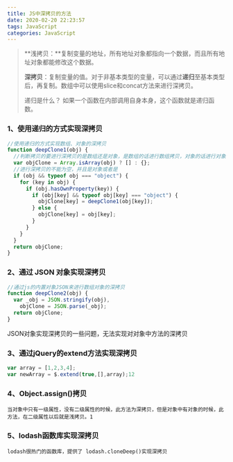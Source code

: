```yaml
---
title: JS中深拷贝的方法
date: 2020-02-20 22:23:57
tags: JavaScript
categories: JavaScript
---
```


> **浅拷贝：**复制变量的地址，所有地址对象都指向一个数据，而且所有地址对象都能修改这个数据。
>
> **深拷贝**：复制变量的值。对于非基本类型的变量，可以通过**递归**至基本类型后，再复制。数组中可以使用slice和concat方法来进行深拷贝。
>
> 递归是什么？ 如果一个函数在内部调用自身本身，这个函数就是递归函数。

### 1、使用递归的方式实现深拷贝

```js
//使用递归的方式实现数组、对象的深拷贝
function deepClone1(obj) {
  //判断拷贝的要进行深拷贝的是数组还是对象，是数组的话进行数组拷贝，对象的话进行对象拷贝
  var objClone = Array.isArray(obj) ? [] : {};
  //进行深拷贝的不能为空，并且是对象或者是
  if (obj && typeof obj === "object") {
    for (key in obj) {
      if (obj.hasOwnProperty(key)) {
        if (obj[key] && typeof obj[key] === "object") {
          objClone[key] = deepClone1(obj[key]);
        } else {
          objClone[key] = obj[key];
        }
      }
    }
  }
  return objClone;
}
```

### 2、通过 JSON 对象实现深拷贝

```js
//通过js的内置对象JSON来进行数组对象的深拷贝
function deepClone2(obj) {
  var _obj = JSON.stringify(obj),
    objClone = JSON.parse(_obj);
  return objClone;
}
```

JSON对象实现深拷贝的一些问题，无法实现对对象中方法的深拷贝

### 3、通过jQuery的extend方法实现深拷贝

```js
var array = [1,2,3,4];
var newArray = $.extend(true,[],array);12
```

### 4、Object.assign()拷贝

```
当对象中只有一级属性，没有二级属性的时候，此方法为深拷贝，但是对象中有对象的时候，此方法，在二级属性以后就是浅拷贝。1
```

### 5、lodash函数库实现深拷贝

```
lodash很热门的函数库，提供了 lodash.cloneDeep()实现深拷贝
```

